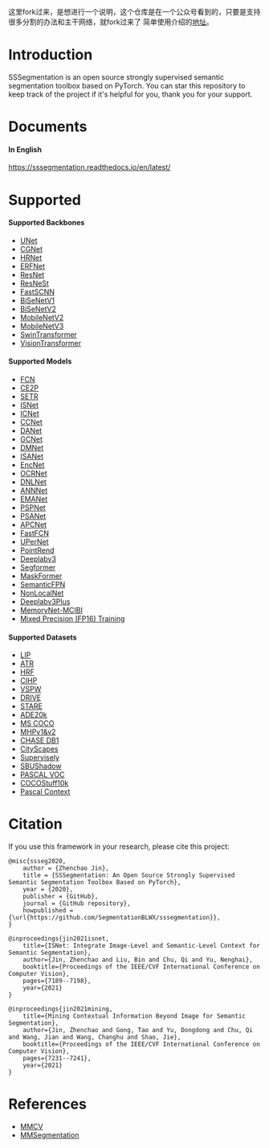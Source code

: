 这里fork过来，是想进行一个说明，这个仓库是在一个公众号看到的，只要是支持很多分割的办法和主干网络，就fork过来了
简单使用介绍的[地址](https://mp.weixin.qq.com/s/aVoQ7yckOh9ewBUXIuTVJA)。


# Introduction
SSSegmentation is an open source strongly supervised semantic segmentation toolbox based on PyTorch.
You can star this repository to keep track of the project if it's helpful for you, thank you for your support.


# Documents
#### In English
https://sssegmentation.readthedocs.io/en/latest/


# Supported

#### Supported Backbones
- [UNet](./docs/performances/unet)
- [CGNet](./docs/performances/cgnet)
- [HRNet](https://arxiv.org/pdf/1908.07919.pdf)
- [ERFNet](./docs/performances/erfnet)
- [ResNet](https://arxiv.org/pdf/1512.03385.pdf)
- [ResNeSt](./docs/performances/resnest)
- [FastSCNN](./docs/performances/fastscnn)
- [BiSeNetV1](./docs/performances/bisenetv1)
- [BiSeNetV2](./docs/performances/bisenetv2)
- [MobileNetV2](./docs/performances/mobilenet)
- [MobileNetV3](./docs/performances/mobilenet)
- [SwinTransformer](./docs/performances/swin)
- [VisionTransformer](https://arxiv.org/pdf/2010.11929.pdf)

#### Supported Models
- [FCN](./docs/performances/fcn)
- [CE2P](./docs/performances/ce2p)
- [SETR](./docs/performances/setr)
- [ISNet](./docs/performances/isnet)
- [ICNet](./docs/performances/icnet)
- [CCNet](./docs/performances/ccnet)
- [DANet](./docs/performances/danet)
- [GCNet](./docs/performances/gcnet)
- [DMNet](./docs/performances/dmnet)
- [ISANet](./docs/performances/isanet)
- [EncNet](./docs/performances/encnet)
- [OCRNet](./docs/performances/ocrnet)
- [DNLNet](./docs/performances/dnlnet)
- [ANNNet](./docs/performances/annnet)
- [EMANet](./docs/performances/emanet)
- [PSPNet](./docs/performances/pspnet)
- [PSANet](./docs/performances/psanet)
- [APCNet](./docs/performances/apcnet)
- [FastFCN](./docs/performances/fastfcn)
- [UPerNet](./docs/performances/upernet)
- [PointRend](./docs/performances/pointrend)
- [Deeplabv3](./docs/performances/deeplabv3)
- [Segformer](./docs/performances/segformer)
- [MaskFormer](./docs/performances/maskformer)
- [SemanticFPN](./docs/performances/semanticfpn)
- [NonLocalNet](./docs/performances/nonlocalnet)
- [Deeplabv3Plus](./docs/performances/deeplabv3plus)
- [MemoryNet-MCIBI](./docs/performances/memorynet)
- [Mixed Precision (FP16) Training](./docs/performances/fp16)

#### Supported Datasets
- [LIP](http://sysu-hcp.net/lip/)
- [ATR](http://sysu-hcp.net/lip/overview.php)
- [HRF](https://www5.cs.fau.de/fileadmin/research/datasets/fundus-images/)
- [CIHP](http://sysu-hcp.net/lip/overview.php)
- [VSPW](https://www.vspwdataset.com/)
- [DRIVE](https://drive.grand-challenge.org/)
- [STARE](http://cecas.clemson.edu/~ahoover/stare/)
- [ADE20k](https://groups.csail.mit.edu/vision/datasets/ADE20K/)
- [MS COCO](https://cocodataset.org/#home)
- [MHPv1&v2](https://lv-mhp.github.io/dataset)
- [CHASE DB1](https://staffnet.kingston.ac.uk/~ku15565/)
- [CityScapes](https://www.cityscapes-dataset.com/)
- [Supervisely](https://supervise.ly/explore/projects/supervisely-person-dataset-23304/datasets)
- [SBUShadow](https://www3.cs.stonybrook.edu/~cvl/projects/shadow_noisy_label/index.html)
- [PASCAL VOC](http://host.robots.ox.ac.uk/pascal/VOC/)
- [COCOStuff10k](https://cocodataset.org/#home)
- [Pascal Context](https://cs.stanford.edu/~roozbeh/pascal-context/)


# Citation
If you use this framework in your research, please cite this project:
```
@misc{ssseg2020,
    author = {Zhenchao Jin},
    title = {SSSegmentation: An Open Source Strongly Supervised Semantic Segmentation Toolbox Based on PyTorch},
    year = {2020},
    publisher = {GitHub},
    journal = {GitHub repository},
    howpublished = {\url{https://github.com/SegmentationBLWX/sssegmentation}},
}

@inproceedings{jin2021isnet,
    title={ISNet: Integrate Image-Level and Semantic-Level Context for Semantic Segmentation},
    author={Jin, Zhenchao and Liu, Bin and Chu, Qi and Yu, Nenghai},
    booktitle={Proceedings of the IEEE/CVF International Conference on Computer Vision},
    pages={7189--7198},
    year={2021}
}

@inproceedings{jin2021mining,
    title={Mining Contextual Information Beyond Image for Semantic Segmentation},
    author={Jin, Zhenchao and Gong, Tao and Yu, Dongdong and Chu, Qi and Wang, Jian and Wang, Changhu and Shao, Jie},
    booktitle={Proceedings of the IEEE/CVF International Conference on Computer Vision},
    pages={7231--7241},
    year={2021}
}
```


# References
- [MMCV](https://github.com/open-mmlab/mmcv)
- [MMSegmentation](https://github.com/open-mmlab/mmsegmentation)
